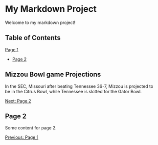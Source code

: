 # My Markdown Project

Welcome to my markdown project!

## Table of Contents
[Page 1](https://www.cbssports.com/college-football/news/college-football-bowl-projections-oklahoma-missouri-improve-game-slots-after-dominant-conference-wins/)
  
- [Page 2](page2.md)

## Mizzou Bowl game Projections
In the SEC, Missouri after beating Tennessee 36-7, Mizzou is projected to be in the Citrus Bowl, while Tennessee is slotted for the Gator Bowl. 

[Next: Page 2](page2.md)

## Page 2
Some content for page 2.

[Previous: Page 1](page1.md)
